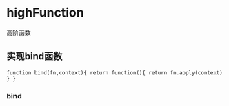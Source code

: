 # highFunction
高阶函数
## 实现bind函数
` function bind(fn,context){
    return function(){
        return fn.apply(context)
    }
} `
### bind
